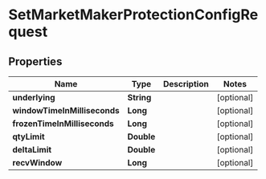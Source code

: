 

# SetMarketMakerProtectionConfigRequest


## Properties

| Name | Type | Description | Notes |
|------------ | ------------- | ------------- | -------------|
|**underlying** | **String** |  |  [optional] |
|**windowTimeInMilliseconds** | **Long** |  |  [optional] |
|**frozenTimeInMilliseconds** | **Long** |  |  [optional] |
|**qtyLimit** | **Double** |  |  [optional] |
|**deltaLimit** | **Double** |  |  [optional] |
|**recvWindow** | **Long** |  |  [optional] |



